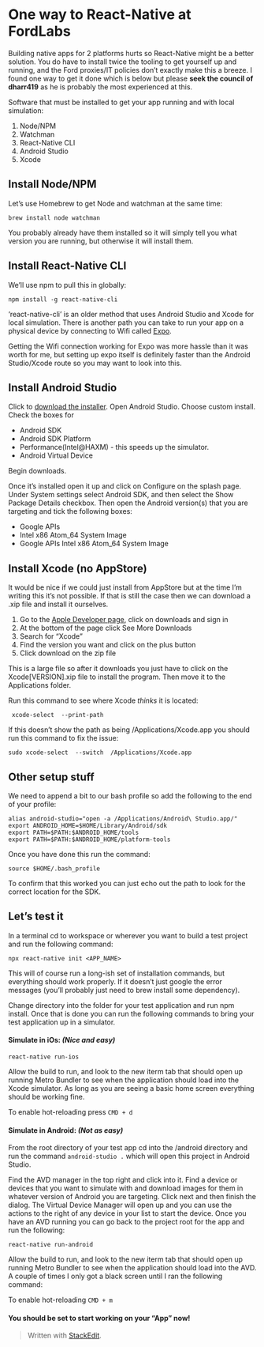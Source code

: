 <h1 id="one-way-to-react-native-at-fordlabs">One way to React-Native at FordLabs</h1>
<p>Building native apps for 2 platforms hurts so React-Native might be a better solution. You do have to install twice the tooling to get yourself up and running, and the Ford proxies/IT policies don’t exactly make this a breeze. I found one way to get it done which is below but please <strong>seek the council of dharr419</strong> as he is probably the most experienced at this.</p>
<p>Software that must be installed to get your app running and with local simulation:</p>
<ol>
<li>Node/NPM</li>
<li>Watchman</li>
<li>React-Native CLI</li>
<li>Android Studio</li>
<li>Xcode</li>
</ol>
<h2 id="install-nodenpm">Install Node/NPM</h2>
<p>Let’s use Homebrew to get Node and watchman at the same time:</p>
<pre><code>brew install node watchman
</code></pre>
<p>You probably already have them installed so it will simply tell you what version you are running, but otherwise it will install them.</p>
<h2 id="install-react-native-cli">Install React-Native CLI</h2>
<p>We’ll use npm to pull this in globally:</p>
<pre><code>npm install -g react-native-cli
</code></pre>
<p>‘react-native-cli’ is an older method that uses Android Studio and Xcode for local simulation. There is another path you can take to run your app on a physical device by connecting to Wifi called <a href="https://docs.expo.io/versions/latest/get-started/installation/">Expo</a>.</p>
<p>Getting the Wifi connection working for Expo was more hassle than it was worth for me, but setting up expo itself is definitely faster than the Android Studio/Xcode route so you may want to look into this.</p>
<h2 id="install-android-studio">Install Android Studio</h2>
<p>Click to <a href="https://developer.android.com/studio">download the installer</a>. Open Android Studio. Choose custom install. Check the boxes for</p>
<ul>
<li>Android SDK</li>
<li>Android SDK Platform</li>
<li>Performance(Intel@HAXM) - this speeds up the simulator.</li>
<li>Android Virtual Device</li>
</ul>
<p>Begin downloads.</p>
<p>Once it’s installed open it up and click on Configure on the splash page. Under System settings select Android SDK, and then select the Show Package Details checkbox. Then open the Android version(s) that you are targeting and tick the following boxes:</p>
<ul>
<li>Google APIs</li>
<li>Intel x86 Atom_64 System Image</li>
<li>Google APIs Intel x86 Atom_64 System Image</li>
</ul>
<h2 id="install-xcode-no-appstore">Install Xcode (no AppStore)</h2>
<p>It would be nice if we could just install from AppStore but at the time I’m writing this it’s not possible. If that is still the case then we can download a .xip file and install it ourselves.</p>
<ol>
<li>Go to the <a href="https://developer.apple.com/develop/">Apple Developer page</a>,   click on downloads and sign in</li>
<li>At the bottom of the page click See More Downloads</li>
<li>Search for “Xcode”</li>
<li>Find the version you want and click on the plus button</li>
<li>Click download on the zip file</li>
</ol>
<p>This is a large file so after it downloads you just have to click on the Xcode[VERSION].xip file to install the program. Then move it to the Applications folder.</p>
<p>Run this command to see where Xcode <em>thinks</em> it is located:</p>
<pre><code> xcode-select  --print-path
</code></pre>
<p>If this doesn’t show the path as being /Applications/Xcode.app you should run this command to fix the issue:</p>
<pre><code>sudo xcode-select  --switch  /Applications/Xcode.app
</code></pre>
<h2 id="other-setup-stuff">Other setup stuff</h2>
<p>We need to append a bit to our bash profile so add the following to the end of your profile:</p>
<pre><code>alias android-studio="open -a /Applications/Android\ Studio.app/"
export ANDROID_HOME=$HOME/Library/Android/sdk
export PATH=$PATH:$ANDROID_HOME/tools
export PATH=$PATH:$ANDROID_HOME/platform-tools
</code></pre>
<p>Once you have done this run the command:</p>
<pre><code>source $HOME/.bash_profile
</code></pre>
<p>To confirm that this worked you can just echo out the path to look for the correct location for the SDK.</p>
<h2 id="lets-test-it">Let’s test it</h2>
<p>In a terminal cd to workspace or wherever you want to build a test project and run the following command:</p>
<pre><code>npx react-native init &lt;APP_NAME&gt;
</code></pre>
<p>This will of course run a long-ish set of installation commands, but everything should work properly. If it doesn’t just google the error messages (you’ll probably just need to brew install some dependency).</p>
<p>Change directory into the folder for your test application and run npm install. Once that is done you can run the following commands to bring your test application up in a simulator.</p>
<h4 id="simulate-in-ios-nice-and-easy">Simulate in iOs: <em>(Nice and easy)</em></h4>
<pre><code>react-native run-ios
</code></pre>
<p>Allow the build to run, and look to the new iterm tab that should open up running Metro Bundler to see when the application should load into the Xcode simulator. As long as you are seeing a basic home screen everything should be working fine.</p>
<p>To enable hot-reloading press <code>CMD + d</code></p>
<h4 id="simulate-in-android-not-as-easy">Simulate in Android: <em>(Not as easy)</em></h4>
<p>From the root directory of your test app cd into the /android directory and run the command <code>android-studio .</code> which will open this project in Android Studio.</p>
<p>Find the AVD manager in the top right and click into it. Find a device or devices that you want to simulate with and download images for them in whatever version of Android you are targeting. Click next and then finish the dialog. The Virtual Device Manager will open up and you can use the actions to the right of any device in your list to start the device. Once you have an AVD running you can go back to the project root for the app and run the following:</p>
<pre><code>react-native run-android
</code></pre>
<p>Allow the build to run, and look to the new iterm tab that should open up running Metro Bundler to see when the application should load into the AVD. A couple of times I only got a black screen until I ran the following command:</p>
<p>To enable hot-reloading <code>CMD + m</code></p>
<h4 id="you-should-be-set-to-start-working-on-your-app-now">You should be set to start working on your “App” now!</h4>
<blockquote>
<p>Written with <a href="https://stackedit.io/">StackEdit</a>.</p>
</blockquote>

